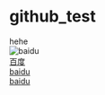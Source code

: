 # github_test
hehe  
![baidu](http://www.baidu.com/img/bdlogo.gif "百度logo")  
[百度](http://www.baidu.com/img/bdlogo.gif　"百度")   
[baidu](http://www.baidu.com/img/bdlogo.gif "百度logo")  
[baidu](http://www.baidu.com/img/bdlogo.gif "百度")

